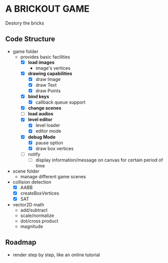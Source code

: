# A BRICKOUT GAME

Destory the bricks

## Code Structure

- game folder
  - provides basic facilities
    - [x] **load images**
      - image's vertices
    - [x] **drawing capabilities**
      - [x] draw Image
      - [x] draw Text
      - [x] draw Points
    - [x] **bind keys**
      - [x] callback queue support
    - [x] **change scenes**
    - [ ] **load audios**
    - [x] **level editor**
      - [x] level loader
      - [x] editor mode
    - [x] **debug Mode**
      - [x] pause option
      - [x] draw box vertices
    - [ ] notify
      - [ ] display information/message on canvas for certain period of time
- scene folder
  - manage different game scenes
- collision detection
  - [x] AABB
  - [x] createBoxVertices
  - [x] SAT
- vector2D math
  - add/subtract
  - scale/normalize
  - dot/cross product
  - magnitude

## Roadmap

- render step by step, like an online tutorial
